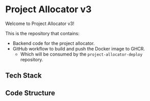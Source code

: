 # Project Allocator v3

Welcome to Project Allocator v3!

This is the repository that contains:

* Backend code for the project allocator.
* GitHub workflow to build and push the Docker image to GHCR.
    * Which will be consumed by the `project-allocator-deploy` repository.

## Tech Stack

## Code Structure
